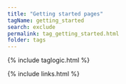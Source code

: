 ```yaml
---
title: "Getting started pages"
tagName: getting_started
search: exclude
permalink: tag_getting_started.html
folder: tags
---
```

{% include taglogic.html %}

{% include links.html %}

